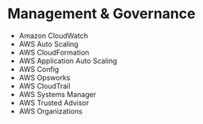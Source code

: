 # Management & Governance

- Amazon CloudWatch
- AWS Auto Scaling
- AWS CloudFormation
- AWS Application Auto Scaling
- AWS Config
- AWS Opsworks
- AWS CloudTrail
- AWS Systems Manager
- AWS Trusted Advisor
- AWS Organizations
